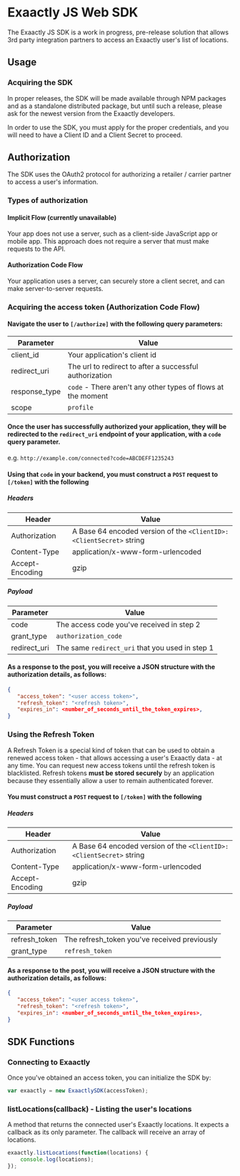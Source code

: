 # Exaactly JS Web SDK

The Exaactly JS SDK is a work in progress, pre-release solution that allows 3rd party integration partners to access an Exaactly user's list of locations.

## Usage

### Acquiring the SDK

In proper releases, the SDK will be made available through NPM packages and as a standalone distributed package, but until such a release, please ask for the newest version from the Exaactly developers.

In order to use the SDK, you must apply for the proper credentials, and you will need to have a Client ID and a Client Secret to proceed.

## Authorization

The SDK uses the OAuth2 protocol for authorizing a retailer / carrier partner to access a user's information.

### Types of authorization

#### Implicit Flow (currently unavailable)
Your app does not use a server, such as a client-side JavaScript app or mobile app. This approach does not require a server that must make requests to the API.

#### Authorization Code Flow
Your application uses a server, can securely store a client secret, and can make server-to-server requests.

### Acquiring the access token (Authorization Code Flow)

#### Navigate the user to `[/authorize]` with the following query parameters: 
    
| Parameter | Value |
|-----------|--------|
|client_id | Your application's client id |
|redirect_uri | The url to redirect to after a successful authorization |
|response_type | `code` - There aren't any other types of flows at the moment |
|scope | `profile` |
    
#### Once the user has successfully authorized your application, they will be redirected to the `redirect_uri` endpoint of your application, with a `code` query parameter.
e.g. `http://example.com/connected?code=ABCDEFF1235243`
    
#### Using that `code` in your backend, you must construct a `POST` request to `[/token]` with the following

##### Headers

| Header | Value |
|-------|-------|
| Authorization | A Base 64 encoded version of the `<ClientID>:<ClientSecret>` string |
| Content-Type | application/x-www-form-urlencoded |
| Accept-Encoding | gzip |
    
##### Payload
    
| Parameter | Value |
|-----------|-------|
| code | The access code you've received in step 2 |
| grant_type | `authorization_code` |
| redirect_uri | The same `redirect_uri` that you used in step 1 |

#### As a response to the post, you will receive a JSON structure with the authorization details, as follows:

```json
{
   "access_token": "<user access token>",
   "refresh_token": "<refresh token>",
   "expires_in": <number_of_seconds_until_the_token_expires>,
}
```
    
### Using the Refresh Token
A Refresh Token is a special kind of token that can be used to obtain a renewed access token - that allows accessing a user's Exaactly data - at any time. You can request new access tokens until the refresh token is blacklisted. Refresh tokens **must be stored securely** by an application because they essentially allow a user to remain authenticated forever.

#### You must construct a `POST` request to `[/token]` with the following

##### Headers

| Header | Value |
|-------|-------|
| Authorization | A Base 64 encoded version of the `<ClientID>:<ClientSecret>` string |
| Content-Type | application/x-www-form-urlencoded |
| Accept-Encoding | gzip |
    
##### Payload
    
| Parameter | Value |
|-----------|-------|
| refresh_token | The refresh_token you've received previously |
| grant_type | `refresh_token` |

#### As a response to the post, you will receive a JSON structure with the authorization details, as follows:

```json
{
   "access_token": "<user access token>",
   "refresh_token": "<refresh token>",
   "expires_in": <number_of_seconds_until_the_token_expires>,
}
```

## SDK Functions

### Connecting to Exaactly

Once you've obtained an access token, you can initialize the SDK by:

```javascript
var exaactly = new ExaactlySDK(accessToken);
```

### listLocations(callback) - Listing the user's locations
A method that returns the connected user's Exaactly locations. It expects a callback as its only parameter. The callback will receive an array of locations.

```javascript
exaactly.listLocations(function(locations) {
    console.log(locations);
});
```
